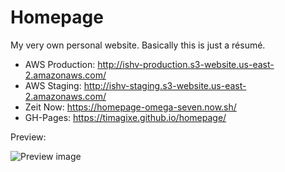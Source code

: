 # Homepage

My very own personal website. Basically this is just a résumé.

-   AWS Production: http://ishv-production.s3-website.us-east-2.amazonaws.com/
-   AWS Staging: http://ishv-staging.s3-website.us-east-2.amazonaws.com/
-   Zeit Now: https://homepage-omega-seven.now.sh/
-   GH-Pages: https://timagixe.github.io/homepage/

Preview:

![Preview image](https://i.imgur.com/wbWATra.png)
